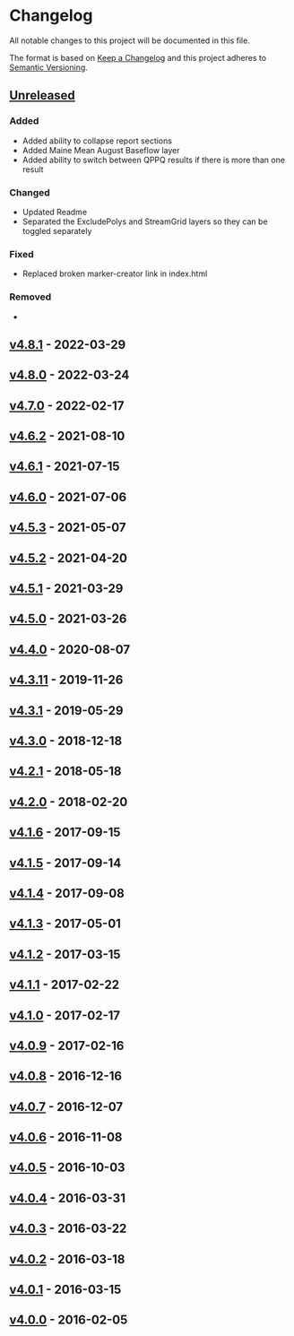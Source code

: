 # Changelog

All notable changes to this project will be documented in this file.

The format is based on [Keep a Changelog](http://keepachangelog.com/en/1.0.0/)
and this project adheres to [Semantic Versioning](http://semver.org/spec/v2.0.0.html).
## [Unreleased](https://github.com/USGS-WiM/StreamStats/tree/dev)

### Added
 -  Added ability to collapse report sections
 -  Added Maine Mean August Baseflow layer
 -  Added ability to switch between QPPQ results if there is more than one result

### Changed
 -  Updated Readme
 -  Separated the ExcludePolys and StreamGrid layers so they can be toggled separately
 
### Fixed
 -  Replaced broken marker-creator link in index.html
 
### Removed

 -
 
 ## [v4.8.1](https://github.com/USGS-WiM/StreamStats/releases/tag/v4.8.1) - 2022-03-29
 ## [v4.8.0](https://github.com/USGS-WiM/StreamStats/releases/tag/v4.8.0) - 2022-03-24
 ## [v4.7.0](https://github.com/USGS-WiM/StreamStats/releases/tag/v4.7.0) - 2022-02-17
 ## [v4.6.2](https://github.com/USGS-WiM/StreamStats/releases/tag/v4.6.2) - 2021-08-10  
 ## [v4.6.1](https://github.com/USGS-WiM/StreamStats/releases/tag/v4.6.1) - 2021-07-15
 ## [v4.6.0](https://github.com/USGS-WiM/StreamStats/releases/tag/v4.6.0) - 2021-07-06
 ## [v4.5.3](https://github.com/USGS-WiM/StreamStats/releases/tag/v4.5.3) - 2021-05-07
 ## [v4.5.2](https://github.com/USGS-WiM/StreamStats/releases/tag/v4.5.2) - 2021-04-20
 ## [v4.5.1](https://github.com/USGS-WiM/StreamStats/releases/tag/v4.5.1) - 2021-03-29
 ## [v4.5.0](https://github.com/USGS-WiM/StreamStats/releases/tag/v4.5.0) - 2021-03-26
 ## [v4.4.0](https://github.com/USGS-WiM/StreamStats/releases/tag/v4.4.0) - 2020-08-07
 ## [v4.3.11](https://github.com/USGS-WiM/StreamStats/releases/tag/v4.3.11) - 2019-11-26
 ## [v4.3.1](https://github.com/USGS-WiM/StreamStats/releases/tag/v4.3.1) - 2019-05-29
 ## [v4.3.0](https://github.com/USGS-WiM/StreamStats/releases/tag/v4.3.0) - 2018-12-18
 ## [v4.2.1](https://github.com/USGS-WiM/StreamStats/releases/tag/v4.2.1) - 2018-05-18
 ## [v4.2.0](https://github.com/USGS-WiM/StreamStats/releases/tag/v4.2.0) - 2018-02-20
 ## [v4.1.6](https://github.com/USGS-WiM/StreamStats/releases/tag/v4.1.6) - 2017-09-15  
 ## [v4.1.5](https://github.com/USGS-WiM/StreamStats/releases/tag/v4.1.5) - 2017-09-14 
 ## [v4.1.4](https://github.com/USGS-WiM/StreamStats/releases/tag/v4.1.4) - 2017-09-08 
 ## [v4.1.3](https://github.com/USGS-WiM/StreamStats/releases/tag/v4.1.3) - 2017-05-01
 ## [v4.1.2](https://github.com/USGS-WiM/StreamStats/releases/tag/v4.1.2) - 2017-03-15
 ## [v4.1.1](https://github.com/USGS-WiM/StreamStats/releases/tag/v4.1.1) - 2017-02-22
 ## [v4.1.0](https://github.com/USGS-WiM/StreamStats/releases/tag/v4.1.0) - 2017-02-17
 ## [v4.0.9](https://github.com/USGS-WiM/StreamStats/releases/tag/v4.0.9) - 2017-02-16
 ## [v4.0.8](https://github.com/USGS-WiM/StreamStats/releases/tag/v4.0.8) - 2016-12-16
 ## [v4.0.7](https://github.com/USGS-WiM/StreamStats/releases/tag/v4.0.7) - 2016-12-07
 ## [v4.0.6](https://github.com/USGS-WiM/StreamStats/releases/tag/v4.0.6) - 2016-11-08  
 ## [v4.0.5](https://github.com/USGS-WiM/StreamStats/releases/tag/v4.0.5) - 2016-10-03
 ## [v4.0.4](https://github.com/USGS-WiM/StreamStats/releases/tag/v4.0.4) - 2016-03-31
 ## [v4.0.3](https://github.com/USGS-WiM/StreamStats/releases/tag/v4.0.3) - 2016-03-22
 ## [v4.0.2](https://github.com/USGS-WiM/StreamStats/releases/tag/v4.0.2) - 2016-03-18
 ## [v4.0.1](https://github.com/USGS-WiM/StreamStats/releases/tag/v4.0.1) - 2016-03-15
 ## [v4.0.0](https://github.com/USGS-WiM/StreamStats/releases/tag/v4.0.0) - 2016-02-05

